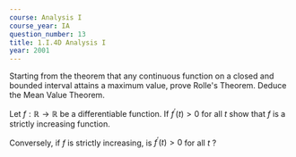 ```yaml
---
course: Analysis I
course_year: IA
question_number: 13
title: 1.I.4D Analysis I
year: 2001
---
```



Starting from the theorem that any continuous function on a closed and bounded interval attains a maximum value, prove Rolle's Theorem. Deduce the Mean Value Theorem.

Let $f: \mathbb{R} \rightarrow \mathbb{R}$ be a differentiable function. If $f^{\prime}(t)>0$ for all $t$ show that $f$ is a strictly increasing function.

Conversely, if $f$ is strictly increasing, is $f^{\prime}(t)>0$ for all $t$ ?